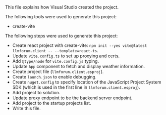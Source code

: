 This file explains how Visual Studio created the project.

The following tools were used to generate this project:
- create-vite

The following steps were used to generate this project:
- Create react project with create-vite: `npm init --yes vite@latest llmforum.client -- --template=react-ts`.
- Update `vite.config.ts` to set up proxying and certs.
- Add `@type/node` for `vite.config.js` typing.
- Update `App` component to fetch and display weather information.
- Create project file (`llmforum.client.esproj`).
- Create `launch.json` to enable debugging.
- Create `nuget.config` to specify location of the JavaScript Project System SDK (which is used in the first line in `llmforum.client.esproj`).
- Add project to solution.
- Update proxy endpoint to be the backend server endpoint.
- Add project to the startup projects list.
- Write this file.
